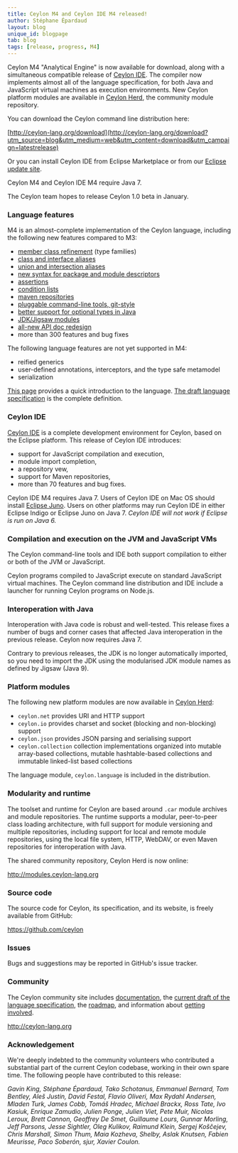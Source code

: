 ```yaml
---
title: Ceylon M4 and Ceylon IDE M4 released!
author: Stéphane Épardaud
layout: blog
unique_id: blogpage
tab: blog
tags: [release, progress, M4]
---
```


[M4]: /documentation/1.0/roadmap/?utm_source=blog&utm_medium=web&utm_content=roadmap_m4&utm_campaign=latestrelease#milestone_4_done
[Ceylon Herd]: http://modules.ceylon-lang.org?utm_source=blog&utm_medium=web&utm_content=ide&utm_campaign=latestrelease
[Ceylon IDE]: /documentation/1.0/ide?utm_source=blog&utm_medium=web&utm_content=ide&utm_campaign=latestrelease
[Eclipse update site]: /documentation/1.0/ide/install?utm_source=blog&utm_medium=web&utm_content=ide&utm_campaign=latestrelease

Ceylon M4 "Analytical Engine" is now available for download, along with a 
simultaneous compatible release of [Ceylon IDE][]. The compiler now 
implements almost all of the language specification, for both Java and JavaScript
virtual machines as execution environments. New Ceylon platform modules are available 
in [Ceylon Herd][], the community module repository. 

You can download the Ceylon command line distribution here:

[http://ceylon-lang.org/download](http://ceylon-lang.org/download?utm_source=blog&utm_medium=web&utm_content=download&utm_campaign=latestrelease)

Or you can install Ceylon IDE from Eclipse Marketplace or from our 
[Eclipse update site].

Ceylon M4 and Ceylon IDE M4 require Java 7.

The Ceylon team hopes to release Ceylon 1.0 beta in January.

### Language features

M4 is an almost-complete implementation of the Ceylon language,
including the following new features compared to M3:

* [member class refinement](/documentation/1.0/reference/structure/class/#member_class_refinement) (type families)
* [class and interface aliases](/documentation/1.0/reference/structure/class/#aliases)
* [union and intersection aliases](/documentation/1.0/reference/structure/type/#type_aliases)
* [new syntax for package and module descriptors](/documentation/1.0/reference/structure/module/#descriptor)
* [assertions](/documentation/1.0/reference/statement/assert/)
* [condition lists](/documentation/1.0/reference/statement/conditions/#condition_lists)
* [maven repositories](/documentation/1.0/reference/repository/#legacy_repositories)
* [pluggable command-line tools, git-style](/documentation/1.0/reference/tool/ceylon/)
* [better support for optional types in Java](/documentation/1.0/reference/interoperability/java-from-ceylon/#calling_java_code_with_unsafe_nulls_milestone_4)
* [JDK/Jigsaw modules](/documentation/1.0/reference/interoperability/java-from-ceylon/#importing_jdk_modules_milestone_4)
* [all-new API doc redesign](/documentation/1.0/api/ceylon/language)
* more than 300 features and bug fixes

The following language features are not yet supported in M4:

* reified generics
* user-defined annotations, interceptors, and the type safe metamodel
* serialization

[This page](/documentation/1.0/introduction/?utm_source=blog&utm_medium=web&utm_content=introduction&utm_campaign=latestrelease) 
provides a quick introduction to the language. [The draft language specification](/documentation/1.0/spec/?utm_source=blog&utm_medium=web&utm_content=introduction&utm_campaign=latestrelease)
is the complete definition.

### Ceylon IDE

[Ceylon IDE][] is a complete development environment for Ceylon, based 
on the Eclipse platform. This release of Ceylon IDE introduces:

* support for JavaScript compilation and execution,
* module import completion,
* a repository vew,
* support for Maven repositories,
* more than 70 features and bug fixes.

Ceylon IDE M4 requires Java 7. Users of Ceylon IDE on Mac OS should 
install [Eclipse Juno](http://eclipse.org/juno/). Users on other 
platforms may run Ceylon IDE in either Eclipse Indigo or Eclipse Juno 
on Java 7. _Ceylon IDE will not work if Eclipse is run on Java 6._

### Compilation and execution on the JVM and JavaScript VMs

The Ceylon command-line tools and IDE both support compilation to
either or both of the JVM or JavaScript.

Ceylon programs compiled to JavaScript execute on standard JavaScript 
virtual machines. The Ceylon command line distribution and IDE include a 
launcher for running Ceylon programs on Node.js.

### Interoperation with Java

Interoperation with Java code is robust and well-tested. This
release fixes a number of bugs and corner cases that affected Java
interoperation in the previous release. Ceylon now requires Java 7.

Contrary to previous releases, the JDK is no longer automatically
imported, so you need to import the JDK using the modularised JDK
module names as defined by Jigsaw (Java 9).

### Platform modules

The following new platform modules are now available in [Ceylon Herd][]:

* `ceylon.net` provides URI and HTTP support
* `ceylon.io` provides charset and socket (blocking and non-blocking) support
* `ceylon.json` provides JSON parsing and serialising support
* `ceylon.collection` collection implementations organized into mutable array-based collections, 
mutable hashtable-based collections and immutable linked-list based collections

The language module, `ceylon.language` is included in the distribution.

### Modularity and runtime

The toolset and runtime for Ceylon are based around `.car` module 
archives and module repositories. The runtime supports a modular, 
peer-to-peer class loading architecture, with full support for module 
versioning and multiple repositories, including support for local and 
remote module repositories, using the local file system, HTTP, WebDAV,
or even Maven repositories for interoperation with Java.

The shared community repository, Ceylon Herd is now online:

<http://modules.ceylon-lang.org>

### Source code

The source code for Ceylon, its specification, and its website, is 
freely available from GitHub:

<https://github.com/ceylon>

### Issues

Bugs and suggestions may be reported in GitHub's issue tracker.

### Community

The Ceylon community site includes 
[documentation](/documentation/1.0/?utm_source=blog&utm_medium=web&utm_content=documentation&utm_campaign=latestrelease), 
the [current draft of the language specification](/documentation/1.0/spec/?utm_source=blog&utm_medium=web&utm_content=introduction&utm_campaign=latestrelease), 
the [roadmap](/documentation/1.0/roadmap?utm_source=blog&utm_medium=web&utm_content=roadmap&utm_campaign=latestrelease),
and information about [getting involved](/code?utm_source=blog&utm_medium=web&utm_content=code&utm_campaign=latestrelease).

<http://ceylon-lang.org>

### Acknowledgement

We're deeply indebted to the community volunteers who contributed a 
substantial part of the current Ceylon codebase, working in their own 
spare time. The following people have contributed to this release:

*Gavin King, Stéphane Épardaud, Tako Schotanus, Emmanuel Bernard, 
Tom Bentley, Aleš Justin, David Festal, Flavio Oliveri, 
Max Rydahl Andersen, Mladen Turk, James Cobb, Tomáš Hradec, 
Michael Brackx, Ross Tate, Ivo Kasiuk, Enrique Zamudio,
Julien Ponge, Julien Viet, Pete Muir, Nicolas Leroux, Brett Cannon, 
Geoffrey De Smet, Guillaume Lours, Gunnar Morling, Jeff Parsons, 
Jesse Sightler, Oleg Kulikov, Raimund Klein, Sergej Koščejev, 
Chris Marshall, Simon Thum, Maia Kozheva, Shelby, Aslak Knutsen, 
Fabien Meurisse, Paco Soberón, sjur, Xavier Coulon.*

